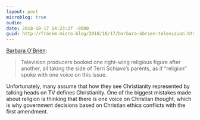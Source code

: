 ```yaml
---
layout: post
microblog: true
audio: 
date: 2018-10-17 14:23:27 -0500
guid: http://frankm.micro.blog/2018/10/17/barbara-obrien-television.html
---
```

[Barbara O'Brien](https://rethinkingreligion-book.info/the-latter-day-dimwits-of-televised-religion/):
>Television producers booked one right-wing religious figure after another, all taking the side of Terri Schiavo’s parents, as if “religion” spoke with one voice on this issue. 

Unfortunately, many assume that how they see Christianity represented by talking heads on TV defines Christianity. One of the biggest mistakes made about religion is thinking that there is one voice on Christian thought, which is why government decisions based on Christian ethics conflicts with the first amendment. 
